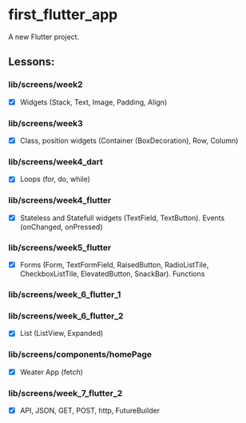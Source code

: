 # first_flutter_app

A new Flutter project.

## Lessons:


### lib/screens/week2
- [x] Widgets (Stack, Text, Image, Padding, Align)

### lib/screens/week3
- [x] Class, position widgets (Container (BoxDecoration), Row, Column)

### lib/screens/week4_dart
- [x] Loops (for, do, while)

### lib/screens/week4_flutter 
- [x] Stateless and Statefull widgets (TextField, TextButton). Events (onChanged, onPressed)

### lib/screens/week5_flutter 
- [x] Forms (Form, TextFormField, RaisedButton, RadioListTile, CheckboxListTile, ElevatedButton, SnackBar). Functions

### lib/screens/week_6_flutter_1
### lib/screens/week_6_flutter_2
- [x] List (ListView, Expanded)

### lib/screens/components/homePage
- [x] Weater App (fetch)

### lib/screens/week_7_flutter_2
- [x] API, JSON, GET, POST, http, FutureBuilder
